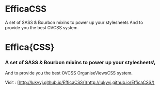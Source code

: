 EfficaCSS
=========

A set of SASS &amp; Bourbon mixins to power up your stylesheets And to provide you the best OVCSS system.


Effica{CSS}
===========

### A set of SASS & Bourbon mixins to power up your stylesheets\
And to provide you the best <span>OVCSS <span class="hidden">OrganiseViewsCSS</span></span> system.

Visit : [http://lukyvj.github.io/EfficaCSS/](http://lukyvj.github.io/EfficaCSS/)

